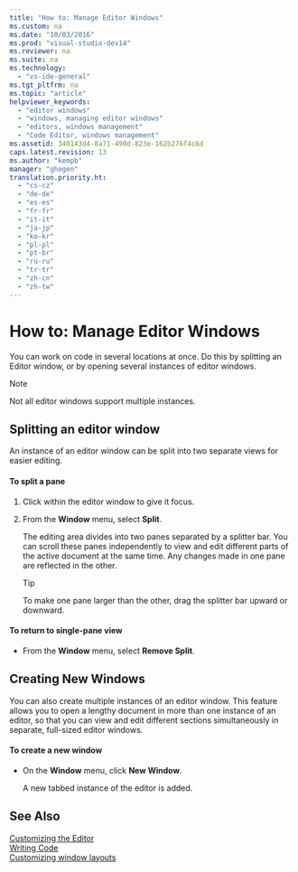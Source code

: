 ```yaml
---
title: "How to: Manage Editor Windows"
ms.custom: na
ms.date: "10/03/2016"
ms.prod: "visual-studio-dev14"
ms.reviewer: na
ms.suite: na
ms.technology: 
  - "vs-ide-general"
ms.tgt_pltfrm: na
ms.topic: "article"
helpviewer_keywords: 
  - "editor windows"
  - "windows, managing editor windows"
  - "editors, windows management"
  - "Code Editor, windows management"
ms.assetid: 340143d4-8a71-490d-823e-162b276f4c6d
caps.latest.revision: 13
ms.author: "kempb"
manager: "ghogen"
translation.priority.ht: 
  - "cs-cz"
  - "de-de"
  - "es-es"
  - "fr-fr"
  - "it-it"
  - "ja-jp"
  - "ko-kr"
  - "pl-pl"
  - "pt-br"
  - "ru-ru"
  - "tr-tr"
  - "zh-cn"
  - "zh-tw"
---
```

# How to: Manage Editor Windows
You can work on code in several locations at once. Do this by splitting an Editor window, or by opening several instances of editor windows.  
  
> [!NOTE]
>  Not all editor windows support multiple instances.  
  
## Splitting an editor window  
 An instance of an editor window can be split into two separate views for easier editing.  
  
#### To split a pane  
  
1.  Click within the editor window to give it focus.  
  
2.  From the **Window** menu, select **Split**.  
  
     The editing area divides into two panes separated by a splitter bar. You can scroll these panes independently to view and edit different parts of the active document at the same time. Any changes made in one pane are reflected in the other.  
  
    > [!TIP]
    >  To make one pane larger than the other, drag the splitter bar upward or downward.  
  
#### To return to single-pane view  
  
-   From the **Window** menu, select **Remove Split**.  
  
## Creating New Windows  
 You can also create multiple instances of an editor window. This feature allows you to open a lengthy document in more than one instance of an editor, so that you can view and edit different sections simultaneously in separate, full-sized editor windows.  
  
#### To create a new window  
  
-   On the **Window** menu, click **New Window**.  
  
     A new tabbed instance of the editor is added.  
  
## See Also  
 [Customizing the Editor](../ide/customizing-the-editor.md)   
 [Writing Code](../ide/writing-code-in-the-code-and-text-editor.md)   
 [Customizing window layouts](../ide/customizing-window-layouts-in-visual-studio.md)